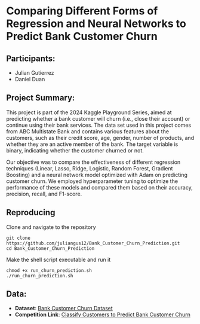 # Comparing Different Forms of Regression and Neural Networks to Predict Bank Customer Churn

## Participants:
- Julian Gutierrez
- Daniel Duan

## Project Summary:
This project is part of the 2024 Kaggle Playground Series, aimed at predicting whether a bank customer will churn (i.e., close their account) or continue using their bank services. The data set used in this project comes from ABC Multistate Bank and contains various features about the customers, such as their credit score, age, gender, number of products, and whether they are an active member of the bank. The target variable is binary, indicating whether the customer churned or not.

Our objective was to compare the effectiveness of different regression techniques (Linear, Lasso, Ridge, Logistic, Random Forest, Gradient Boosting) and a neural network model optimized with Adam on predicting customer churn. We employed hyperparameter tuning to optimize the performance of these models and compared them based on their accuracy, precision, recall, and F1-score.

## Reproducing 

Clone and navigate to the repository
```
git clone https://github.com/juliangus12/Bank_Customer_Churn_Prediction.git
cd Bank_Customer_Churn_Prediction
```
Make the shell script executable and run it
```
chmod +x run_churn_prediction.sh
./run_churn_prediction.sh
```

## Data:
- **Dataset**: [Bank Customer Churn Dataset](https://www.kaggle.com/datasets/gauravtopre/bank-customer-churn-dataset)
- **Competition Link**: [Classify Customers to Predict Bank Customer Churn](https://www.kaggle.com/competitions/classify-customers-to-predict-bank-customer-churn/overview)
